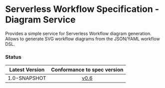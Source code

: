 # Serverless Workflow Specification - Diagram Service

Provides a simple service for Serverless Workflow diagram generation.
Allows to generate SVG workflow diagrams from the JSON/YAML workflow DSL.

### Status

| Latest Version | Conformance to spec version |
| :---: | :---: |
| 1.0-SNAPSHOT | [v0.6](https://github.com/serverlessworkflow/specification/tree/0.6.x) |
